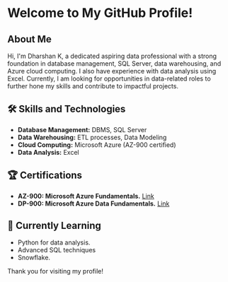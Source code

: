 # Welcome to My GitHub Profile!

## About Me
Hi, I'm Dharshan K, a dedicated aspiring data professional with a strong foundation in database management, SQL Server, data warehousing, and Azure cloud computing. I also have experience with data analysis using Excel. Currently, I am looking for opportunities in data-related roles to further hone my skills and contribute to impactful projects.

## 🛠 Skills and Technologies
- **Database Management:** DBMS, SQL Server
- **Data Warehousing:** ETL processes, Data Modeling
- **Cloud Computing:** Microsoft Azure (AZ-900 certified)
- **Data Analysis:** Excel

 
## 🏆 Certifications
- **AZ-900: Microsoft Azure Fundamentals.** [Link](https://learn.microsoft.com/api/credentials/share/en-us/Dharshank-4507/9FD866722FF586D8?sharingId=6515F31CE7CB33C2)
- **DP-900: Microsoft Azure Data Fundamentals.** [Link](https://learn.microsoft.com/api/credentials/share/en-us/Dharshank-4507/ABD46F79C05E386B?sharingId=6515F31CE7CB33C2)

## 🌱 Currently Learning
- Python for data analysis.
- Advanced SQL techniques
- Snowflake.


Thank you for visiting my profile!


<!--
**Dharshan68/Dharshan68** is a ✨ _special_ ✨ repository because its `README.md` (this file) appears on your GitHub profile.

Here are some ideas to get you started:

- 🔭 I’m currently working on ...
- 🌱 I’m currently learning ...
- 👯 I’m looking to collaborate on ...
- 🤔 I’m looking for help with ...
- 💬 Ask me about ...
- 📫 How to reach me: ...
- 😄 Pronouns: ...
- ⚡ Fun fact: ...
-->
